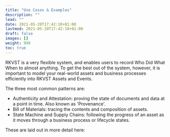 ```yaml
---
title: "Use Cases & Examples"
description: ""
lead: ""
date: 2021-05-20T17:42:10+01:00
lastmod: 2021-05-20T17:42:10+01:00
draft: false
images: []
weight: 999
toc: true
---
```


RKVST is a very flexible system, and enables users to record Who Did What When to almost anything. To get the best out of the system, however, it is important to model your real-world assets and business processes efficiently into RKVST Assets and Events.

The three most common patterns are:
* Authenticity and Attestation: proving the state of documents and data at a point in time. Also known as 'Provenance'.
* Bill of Materials: tracing the contents and composition of assets.
* State Machine and Supply Chains: following the progress of an asset as it moves through a business process or lifecycle states.

These are laid out in more detail here: